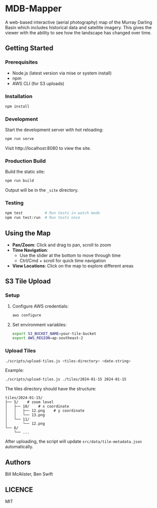 # MDB-Mapper

A web-based interactive (aerial photography) map of the Murray Darling Basin
which includes historical data and satellite imagery. This gives the viewer with
the ability to see how the landscape has changed over time.

## Getting Started

### Prerequisites

- Node.js (latest version via mise or system install)
- npm
- AWS CLI (for S3 uploads)

### Installation

```bash
npm install
```

### Development

Start the development server with hot reloading:

```bash
npm run serve
```

Visit http://localhost:8080 to view the site.

### Production Build

Build the static site:

```bash
npm run build
```

Output will be in the `_site` directory.

### Testing

```bash
npm test          # Run tests in watch mode
npm run test:run  # Run tests once
```

## Using the Map

- **Pan/Zoom**: Click and drag to pan, scroll to zoom
- **Time Navigation**:
  - Use the slider at the bottom to move through time
  - Ctrl/Cmd + scroll for quick time navigation
- **View Locations**: Click on the map to explore different areas

## S3 Tile Upload

### Setup

1. Configure AWS credentials:
   ```bash
   aws configure
   ```
2. Set environment variables:
   ```bash
   export S3_BUCKET_NAME=your-tile-bucket
   export AWS_REGION=ap-southeast-2
   ```

### Upload Tiles

```bash
./scripts/upload-tiles.js <tiles-directory> <date-string>
```

Example:

```bash
./scripts/upload-tiles.js ./tiles/2024-01-15 2024-01-15
```

The tiles directory should have the structure:

```
tiles/2024-01-15/
├── 5/    # zoom level
│   ├── 10/    # x coordinate
│   │   ├── 12.png    # y coordinate
│   │   └── 13.png
│   └── 11/
│       └── 12.png
└── 6/
    └── ...
```

After uploading, the script will update `src/data/tile-metadata.json`
automatically.

## Authors

Bill McAlister, Ben Swift

## LICENCE

MIT
